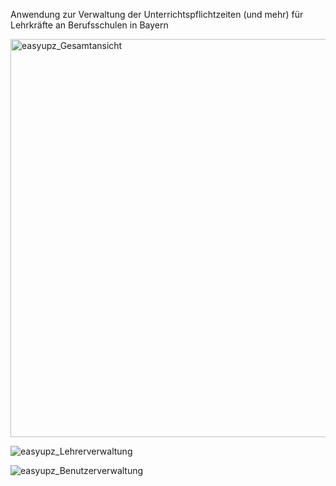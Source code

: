 Anwendung zur Verwaltung der Unterrichtspflichtzeiten (und mehr) für Lehrkräfte an Berufsschulen in Bayern

<img width="1366" height="637" alt="easyupz_Gesamtansicht" src="https://github.com/user-attachments/assets/ab865e2f-6098-4cf7-ba22-1953ae49e8dd" />

![easyupz_Lehrerverwaltung](https://github.com/user-attachments/assets/dcf02885-24ba-4b28-863b-9fe37006e141)

![easyupz_Benutzerverwaltung](https://github.com/user-attachments/assets/a25d009b-a888-432f-a41c-bdf959937fc2)
